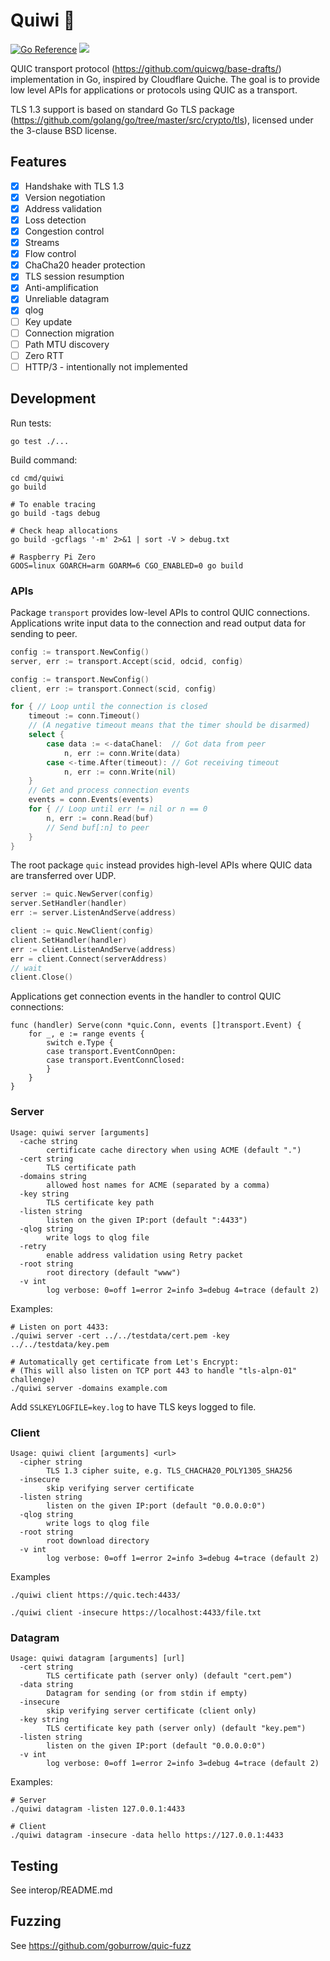 # Quiwi 🥝
[![Go Reference](https://pkg.go.dev/badge/github.com/goburrow/quic.svg)](https://pkg.go.dev/github.com/goburrow/quic)
![](https://github.com/goburrow/quic/workflows/Go/badge.svg)

QUIC transport protocol (https://github.com/quicwg/base-drafts/) implementation in Go, inspired by Cloudflare Quiche.
The goal is to provide low level APIs for applications or protocols using QUIC as a transport. 

TLS 1.3 support is based on standard Go TLS package (https://github.com/golang/go/tree/master/src/crypto/tls),
licensed under the 3-clause BSD license.

## Features

- [X] Handshake with TLS 1.3
- [X] Version negotiation
- [X] Address validation
- [X] Loss detection
- [X] Congestion control
- [X] Streams
- [X] Flow control
- [X] ChaCha20 header protection
- [X] TLS session resumption
- [X] Anti-amplification
- [X] Unreliable datagram
- [X] qlog
- [ ] Key update
- [ ] Connection migration
- [ ] Path MTU discovery
- [ ] Zero RTT
- [ ] HTTP/3 - intentionally not implemented

## Development

Run tests:
```
go test ./...
```

Build command:
```
cd cmd/quiwi
go build

# To enable tracing
go build -tags debug

# Check heap allocations
go build -gcflags '-m' 2>&1 | sort -V > debug.txt

# Raspberry Pi Zero
GOOS=linux GOARCH=arm GOARM=6 CGO_ENABLED=0 go build
```

### APIs

Package `transport` provides low-level APIs to control QUIC connections.
Applications write input data to the connection and read output data for sending to peer.

```go
config := transport.NewConfig()
server, err := transport.Accept(scid, odcid, config)
```
```go
config := transport.NewConfig()
client, err := transport.Connect(scid, config)
```
```go
for { // Loop until the connection is closed
	timeout := conn.Timeout()
	// (A negative timeout means that the timer should be disarmed)
	select {
		case data := <-dataChanel:  // Got data from peer
			n, err := conn.Write(data)
		case <-time.After(timeout): // Got receiving timeout
			n, err := conn.Write(nil)
	}
	// Get and process connection events
	events = conn.Events(events)
	for { // Loop until err != nil or n == 0
		n, err := conn.Read(buf)
		// Send buf[:n] to peer
	}
}
```

The root package `quic` instead provides high-level APIs where QUIC data are transferred over UDP.

```go
server := quic.NewServer(config)
server.SetHandler(handler)
err := server.ListenAndServe(address)
```

```go
client := quic.NewClient(config)
client.SetHandler(handler)
err := client.ListenAndServe(address)
err = client.Connect(serverAddress)
// wait
client.Close()
```

Applications get connection events in the handler to control QUIC connections:

```
func (handler) Serve(conn *quic.Conn, events []transport.Event) {
	for _, e := range events {
		switch e.Type {
		case transport.EventConnOpen:
		case transport.EventConnClosed:
		}
	}
}
```

### Server

```
Usage: quiwi server [arguments]
  -cache string
    	certificate cache directory when using ACME (default ".")
  -cert string
    	TLS certificate path
  -domains string
    	allowed host names for ACME (separated by a comma)
  -key string
    	TLS certificate key path
  -listen string
    	listen on the given IP:port (default ":4433")
  -qlog string
    	write logs to qlog file
  -retry
    	enable address validation using Retry packet
  -root string
    	root directory (default "www")
  -v int
    	log verbose: 0=off 1=error 2=info 3=debug 4=trace (default 2)
```

Examples:
```
# Listen on port 4433:
./quiwi server -cert ../../testdata/cert.pem -key ../../testdata/key.pem

# Automatically get certificate from Let's Encrypt:
# (This will also listen on TCP port 443 to handle "tls-alpn-01" challenge)
./quiwi server -domains example.com
```

Add `SSLKEYLOGFILE=key.log` to have TLS keys logged to file.

### Client

```
Usage: quiwi client [arguments] <url>
  -cipher string
    	TLS 1.3 cipher suite, e.g. TLS_CHACHA20_POLY1305_SHA256
  -insecure
    	skip verifying server certificate
  -listen string
    	listen on the given IP:port (default "0.0.0.0:0")
  -qlog string
    	write logs to qlog file
  -root string
    	root download directory
  -v int
    	log verbose: 0=off 1=error 2=info 3=debug 4=trace (default 2)
```

Examples
```
./quiwi client https://quic.tech:4433/

./quiwi client -insecure https://localhost:4433/file.txt
```

### Datagram

```
Usage: quiwi datagram [arguments] [url]
  -cert string
    	TLS certificate path (server only) (default "cert.pem")
  -data string
    	Datagram for sending (or from stdin if empty)
  -insecure
    	skip verifying server certificate (client only)
  -key string
    	TLS certificate key path (server only) (default "key.pem")
  -listen string
    	listen on the given IP:port (default "0.0.0.0:0")
  -v int
    	log verbose: 0=off 1=error 2=info 3=debug 4=trace (default 2)
```

Examples:
```
# Server
./quiwi datagram -listen 127.0.0.1:4433

# Client
./quiwi datagram -insecure -data hello https://127.0.0.1:4433
```

## Testing

See interop/README.md

## Fuzzing

See https://github.com/goburrow/quic-fuzz
